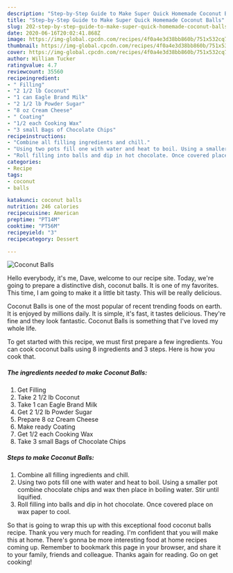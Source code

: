 ```yaml
---
description: "Step-by-Step Guide to Make Super Quick Homemade Coconut Balls"
title: "Step-by-Step Guide to Make Super Quick Homemade Coconut Balls"
slug: 202-step-by-step-guide-to-make-super-quick-homemade-coconut-balls
date: 2020-06-16T20:02:41.868Z
image: https://img-global.cpcdn.com/recipes/4f0a4e3d38bb860b/751x532cq70/coconut-balls-recipe-main-photo.jpg
thumbnail: https://img-global.cpcdn.com/recipes/4f0a4e3d38bb860b/751x532cq70/coconut-balls-recipe-main-photo.jpg
cover: https://img-global.cpcdn.com/recipes/4f0a4e3d38bb860b/751x532cq70/coconut-balls-recipe-main-photo.jpg
author: William Tucker
ratingvalue: 4.7
reviewcount: 35560
recipeingredient:
- " Filling"
- "2 1/2 lb Coconut"
- "1 can Eagle Brand Milk"
- "2 1/2 lb Powder Sugar"
- "8 oz Cream Cheese"
- " Coating"
- "1/2 each Cooking Wax"
- "3 small Bags of Chocolate Chips"
recipeinstructions:
- "Combine all filling ingredients and chill."
- "Using two pots fill one with water and heat to boil. Using a smaller pot combine chocolate chips and wax then place in boiling water. Stir until liquified."
- "Roll filling into balls and dip in hot chocolate. Once covered place on wax paper to cool."
categories:
- Recipe
tags:
- coconut
- balls

katakunci: coconut balls 
nutrition: 246 calories
recipecuisine: American
preptime: "PT14M"
cooktime: "PT56M"
recipeyield: "3"
recipecategory: Dessert

---
```



![Coconut Balls](https://img-global.cpcdn.com/recipes/4f0a4e3d38bb860b/751x532cq70/coconut-balls-recipe-main-photo.jpg)

Hello everybody, it's me, Dave, welcome to our recipe site. Today, we're going to prepare a distinctive dish, coconut balls. It is one of my favorites. This time, I am going to make it a little bit tasty. This will be really delicious.



Coconut Balls is one of the most popular of recent trending foods on earth. It is enjoyed by millions daily. It is simple, it's fast, it tastes delicious. They're fine and they look fantastic. Coconut Balls is something that I've loved my whole life.


To get started with this recipe, we must first prepare a few ingredients. You can cook coconut balls using 8 ingredients and 3 steps. Here is how you cook that.

<!--inarticleads1-->

##### The ingredients needed to make Coconut Balls:

1. Get  Filling
1. Take 2 1/2 lb Coconut
1. Take 1 can Eagle Brand Milk
1. Get 2 1/2 lb Powder Sugar
1. Prepare 8 oz Cream Cheese
1. Make ready  Coating
1. Get 1/2 each Cooking Wax
1. Take 3 small Bags of Chocolate Chips




<!--inarticleads2-->

##### Steps to make Coconut Balls:

1. Combine all filling ingredients and chill.
1. Using two pots fill one with water and heat to boil. Using a smaller pot combine chocolate chips and wax then place in boiling water. Stir until liquified.
1. Roll filling into balls and dip in hot chocolate. Once covered place on wax paper to cool.




So that is going to wrap this up with this exceptional food coconut balls recipe. Thank you very much for reading. I'm confident that you will make this at home. There's gonna be more interesting food at home recipes coming up. Remember to bookmark this page in your browser, and share it to your family, friends and colleague. Thanks again for reading. Go on get cooking!

